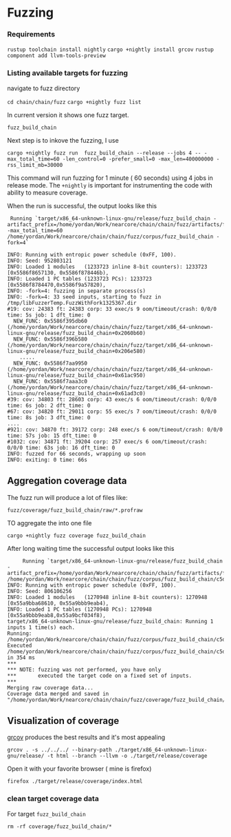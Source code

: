 # Fuzzing 

### Requirements 
`rustup toolchain install nightly`
 `cargo +nightly install grcov`
 `rustup component add llvm-tools-preview`

### Listing available targets for fuzzing
navigate to fuzz directory

`cd chain/chain/fuzz`
`cargo +nightly fuzz list`

In current version it shows one fuzz target. 

`fuzz_build_chain`

Next step is to inkove the fuzzing, I use

`cargo +nightly fuzz run  fuzz_build_chain --release --jobs 4 -- -max_total_time=60 -len_control=0 -prefer_small=0 -max_len=400000000 -rss_limit_mb=30000`


This command will run fuzzing for 1 minute ( 60 seconds) using 4 jobs in release mode. The `+nightly` is important for instrumenting the code with ability to measure coverage.

When the run is successful, the output looks like this

     Running `target/x86_64-unknown-linux-gnu/release/fuzz_build_chain -artifact_prefix=/home/yordan/Work/nearcore/chain/chain/fuzz/artifacts/fuzz_build_chain/ -max_total_time=60 /home/yordan/Work/nearcore/chain/chain/fuzz/corpus/fuzz_build_chain -fork=4`
```
INFO: Running with entropic power schedule (0xFF, 100).
INFO: Seed: 952803121
INFO: Loaded 1 modules   (1233723 inline 8-bit counters): 1233723 [0x5586f8657130, 0x5586f878446b), 
INFO: Loaded 1 PC tables (1233723 PCs): 1233723 [0x5586f8784470,0x5586f9a57820), 
INFO: -fork=4: fuzzing in separate process(s)
INFO: -fork=4: 33 seed inputs, starting to fuzz in /tmp/libFuzzerTemp.FuzzWithFork1325367.dir
#19: cov: 24383 ft: 24383 corp: 33 exec/s 9 oom/timeout/crash: 0/0/0 time: 5s job: 1 dft_time: 0
  NEW_FUNC: 0x5586f395db60  (/home/yordan/Work/nearcore/chain/chain/fuzz/target/x86_64-unknown-linux-gnu/release/fuzz_build_chain+0x2060b60)
  NEW_FUNC: 0x5586f396b580  (/home/yordan/Work/nearcore/chain/chain/fuzz/target/x86_64-unknown-linux-gnu/release/fuzz_build_chain+0x206e580)
    .....
  NEW_FUNC: 0x5586f7aa9950  (/home/yordan/Work/nearcore/chain/chain/fuzz/target/x86_64-unknown-linux-gnu/release/fuzz_build_chain+0x61ac950)
  NEW_FUNC: 0x5586f7aaa3c0  (/home/yordan/Work/nearcore/chain/chain/fuzz/target/x86_64-unknown-linux-gnu/release/fuzz_build_chain+0x61ad3c0)
#39: cov: 34803 ft: 28603 corp: 43 exec/s 6 oom/timeout/crash: 0/0/0 time: 6s job: 2 dft_time: 0
#67: cov: 34820 ft: 29011 corp: 55 exec/s 7 oom/timeout/crash: 0/0/0 time: 8s job: 3 dft_time: 0
....
#921: cov: 34870 ft: 39172 corp: 248 exec/s 6 oom/timeout/crash: 0/0/0 time: 57s job: 15 dft_time: 0
#1032: cov: 34871 ft: 39204 corp: 257 exec/s 6 oom/timeout/crash: 0/0/0 time: 63s job: 16 dft_time: 0
INFO: fuzzed for 66 seconds, wrapping up soon
INFO: exiting: 0 time: 66s
```

## Aggregation coverage data
The fuzz run will produce a lot of files like:

`fuzz/coverage/fuzz_build_chain/raw/*.profraw`

TO aggregate the into one file 

`cargo +nightly fuzz coverage fuzz_build_chain`

After long waiting time the successful output looks like this

```
     Running `target/x86_64-unknown-linux-gnu/release/fuzz_build_chain -artifact_prefix=/home/yordan/Work/nearcore/chain/chain/fuzz/artifacts/fuzz_build_chain/ /home/yordan/Work/nearcore/chain/chain/fuzz/corpus/fuzz_build_chain/c5dffe833f32de6b4d0688307596eac378fed214`
INFO: Running with entropic power schedule (0xFF, 100).
INFO: Seed: 806106256
INFO: Loaded 1 modules   (1270948 inline 8-bit counters): 1270948 [0x55a9bba68610, 0x55a9bbb9eab4), 
INFO: Loaded 1 PC tables (1270948 PCs): 1270948 [0x55a9bbb9eab8,0x55a9bcf034f8), 
target/x86_64-unknown-linux-gnu/release/fuzz_build_chain: Running 1 inputs 1 time(s) each.
Running: /home/yordan/Work/nearcore/chain/chain/fuzz/corpus/fuzz_build_chain/c5dffe833f32de6b4d0688307596eac378fed214
Executed /home/yordan/Work/nearcore/chain/chain/fuzz/corpus/fuzz_build_chain/c5dffe833f32de6b4d0688307596eac378fed214 in 354 ms
***
*** NOTE: fuzzing was not performed, you have only
***       executed the target code on a fixed set of inputs.
***
Merging raw coverage data...
Coverage data merged and saved in "/home/yordan/Work/nearcore/chain/chain/fuzz/coverage/fuzz_build_chain/coverage.profdata".
```



## Visualization of coverage
[grcov](https://lib.rs/crates/grcov "grcov") produces the best results and it's most appealing 

`grcov . -s ../../../ --binary-path ./target/x86_64-unknown-linux-gnu/release/ -t html --branch --llvm -o ./target/release/coverage`

Open it with your favorite browser ( mine is firefox)

`firefox ./target/release/coverage/index.html`

### clean target coverage data
For target `fuzz_build_chain`

`rm -rf coverage/fuzz_build_chain/*`


